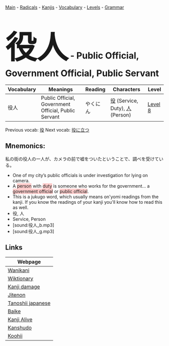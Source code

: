 <style> bigfont {font-size: 100px}</style>
[Main](../README.md) -
[Radicals](../radicals.md) -
[Kanjis](../kanjis.md) -
[Vocabulary](../vocabulary.md) -
[Levels](../levels.md) -
[Grammar](../grammar.md)
# <bigfont> 役人</bigfont> - Public Official, Government Official, Public Servant 

| Vocabulary | Meanings | Reading | Characters | Level |
| --- | --- | --- | --- | --- |
| 役人 | Public Official, Government Official, Public Servant | やくにん |  [役](../kanjis/役.md) (Service, Duty), [人](../kanjis/人.md) (Person) | [Level 8](../levels/wk_level8.md) |

Previous vocab: [役](役.md) Next vocab: [役に立つ](役に立つ.md) 

## Mnemonics:
私の街の役人の一人が、カメラの前で嘘をついたということで、調べを受けている。
* One of my city’s public officials is under investigation for lying on camera.
* A <span style="background-color:#ffcccb"> person</span> with <span style="background-color:#ffcccb"> duty</span> is someone who works for the government... a <span style="background-color:#ffcccb"> government official</span> or <span style="background-color:#ffcccb"> public official</span>.
* This is a jukugo word, which usually means on'yomi readings from the kanji. If you know the readings of your kanji you'll know how to read this as well.
* 役, 人
* Service, Person
* [sound:役人_b.mp3]
* [sound:役人_g.mp3]


## Links 

| Webpage |
| --- |
| [Wanikani          ](https://www.wanikani.com/kanji/役人) |
| [Wiktionary        ](https://en.wiktionary.org/wiki/役人) |
| [Kanji damage      ](http://www.kanjidamage.com/kanji/search?utf8=✓&q=役人) |
| [Jitenon           ](https://jitenon.com/kanji/役人) |
| [Tanoshii japanese ](https://www.tanoshiijapanese.com/dictionary/kanji.cfm?k=役人) |
| [Baike             ](https://baike.baidu.com/item/役人) |
| [Kanji Alive       ](https://app.kanjialive.com/役人) |
| [Kanshudo          ](https://www.kanshudo.com/searchmn?q=役人) |
| [Koohii            ](https://kanji.koohii.com/study/kanji/役人) |
